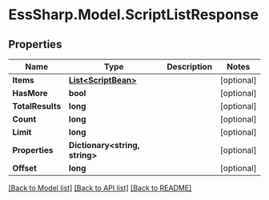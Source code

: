 # EssSharp.Model.ScriptListResponse

## Properties

Name | Type | Description | Notes
------------ | ------------- | ------------- | -------------
**Items** | [**List&lt;ScriptBean&gt;**](ScriptBean.md) |  | [optional] 
**HasMore** | **bool** |  | [optional] 
**TotalResults** | **long** |  | [optional] 
**Count** | **long** |  | [optional] 
**Limit** | **long** |  | [optional] 
**Properties** | **Dictionary&lt;string, string&gt;** |  | [optional] 
**Offset** | **long** |  | [optional] 

[[Back to Model list]](../README.md#documentation-for-models) [[Back to API list]](../README.md#documentation-for-api-endpoints) [[Back to README]](../README.md)

